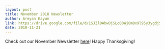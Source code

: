```yaml
---
layout: post
title: November 2018 Newsletter
author: Areyan Kayum
link: https://drive.google.com/file/d/1SJZl8AbwDjSLc80Wj0m8x9l95y3ygdjS/view?fbclid=IwAR0LhT6Az7f1w_-kxrt9h9yquyiOj8y7qkAe2ftSWZ44TNsEhHGfEDWaREc
date: 2018-11-21
---
```

Check out our November Newsletter [here](https://drive.google.com/file/d/1SJZl8AbwDjSLc80Wj0m8x9l95y3ygdjS/view?fbclid=IwAR0LhT6Az7f1w_-kxrt9h9yquyiOj8y7qkAe2ftSWZ44TNsEhHGfEDWaREc)! Happy Thanksgiving! 
